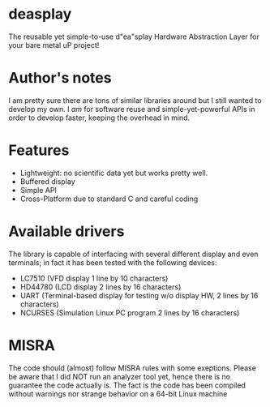 # deasplay
The reusable yet simple-to-use d"ea"splay Hardware Abstraction Layer for your bare metal uP project!

# Author's notes
I am pretty sure there are tons of similar libraries around but I still wanted to develop my own. I *am* for software reuse and simple-yet-powerful APIs in order to develop faster, keeping the overhead in mind.

# Features
- Lightweight: no scientific data yet but works pretty well.
- Buffered display
- Simple API
- Cross-Platform due to standard C and careful coding

# Available drivers
The library is capable of interfacing with several different display and even terminals; in fact it has been tested with the following devices:

- LC7510 (VFD display 1 line by 10 characters)
- HD44780 (LCD display 2 lines by 16 characters)
- UART (Terminal-based display for testing w/o display HW, 2 lines by 16 characters)
- NCURSES (Simulation Linux PC program 2 lines by 16 characters)

# MISRA
The code should (almost) follow MISRA rules with some exeptions. Please be aware that I did NOT run an analyzer tool yet, hence there is no guarantee the code actually is. The fact is the code has been compiled without warnings nor strange behavior on a 64-bit Linux machine
